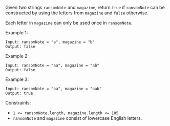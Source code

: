 Given two strings `ransomNote` and `magazine`, return `true` if `ransomNote` can be constructed by using the letters from `magazine` and `false` otherwise.

Each letter in `magazine` can only be used once in `ransomNote`.

 

Example 1:
```
Input: ransomNote = "a", magazine = "b"
Output: false
```
Example 2:
```
Input: ransomNote = "aa", magazine = "ab"
Output: false
```
Example 3:
```
Input: ransomNote = "aa", magazine = "aab"
Output: true
``` 

Constraints:

- `1 <= ransomNote.length, magazine.length <= 105`
- `ransomNote` and `magazine` consist of lowercase English letters.


